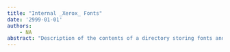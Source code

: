 ```yaml
---
title: "Internal _Xerox_ Fonts"
date: '2999-01-01'
authors: 
    - NA
abstract: "Description of the contents of a directory storing fonts and font information for internal use at Xerox."
---
```


